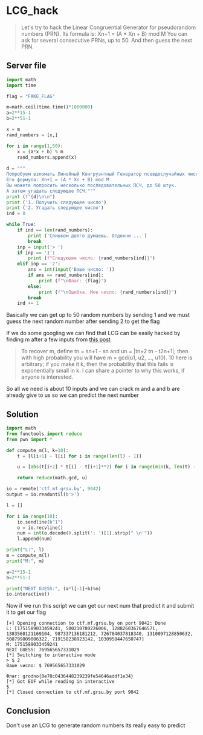 # LCG_hack
> Let's try to hack the Linear Congruential Generator for pseudorandom numbers (PRN). Its formula is: Xn+1 = (A * Xn + B) mod M You can ask for several consecutive PRNs, up to 50. And then guess the next PRN.

## Server file
```python
import math
import time

flag = "FAKE_FLAG"

m=math.ceil(time.time()*1000000)
a=2**15-1
b=2**51-1

x = m
rand_numbers = [x,]

for i in range(1,50):
    x = (a*x + b) % m
    rand_numbers.append(x)
    
d = """
Попробуем взломать Линейный Конгруэнтный Генератор псевдослучайных чисел (ПСЧ).
Его формула: Xn+1 = (A * Xn + B) mod M
Вы можете попросить несколько последовательных ПСЧ, до 50 штук.
А затем угадать следующее ПСЧ."""
print (f"{d}\n\n")
print ('1. Получить следующее число')
print ('2. Угадать следующее число')
ind = 0

while True:
    if ind == len(rand_numbers):
        print ('Слишком долго думаешь. Отдохни ...')
        break
    inp = input('> ')
    if inp == '1':
        print (f"Следующее число: {rand_numbers[ind]}")
    elif inp == '2':
        ans = int(input('Ваше число: '))
        if ans == rand_numbers[ind]:
            print (f"\nФлаг: {flag}")
        else:
            print (f"\nОшибка. Мое число: {rand_numbers[ind]}")
        break
    ind += 1
```

Basically we can get up to 50 random numbers by sending 1 and we must guess the next random number after sending 2 to get the flag

If we do some googling we can find that LCG can be easily hacked by finding m after a few inputs from [this post](https://security.stackexchange.com/questions/4268/cracking-a-linear-congruential-generator)
> To recover m, define tn = sn+1 - sn and un = |tn+2 tn - t2n+1|; then with high probability you will have m = gcd(u1, u2, ..., u10). 10 here is arbitrary; if you make it k, then the probability that this fails is exponentially small in k. I can share a pointer to why this works, if anyone is interested.

So all we need is about 10 inputs and we can crack m and a and b are already give to us so we can predict the next number

## Solution

```python
import math
from functools import reduce
from pwn import *

def compute_m(l, k=10):
    t = [l[i+1] - l[i] for i in range(len(l) - 1)]

    u = [abs(t[i+2] * t[i] - t[i+1]**2) for i in range(min(k, len(t) - 2))]

    return reduce(math.gcd, u)

io = remote('ctf.mf.grsu.by', 9042)
output = io.readuntil(b'>')

l = []

for i in range(10):
    io.sendline(b"1")
    o = io.recvline()
    num = int(o.decode().split(': ')[1].strip(" \n'"))
    l.append(num)

print("L:", l)
m = compute_m(l)
print("M:", m)

a=2**15-1
b=2**51-1

print("NEXT GUESS:", (a*l[-1]+b)%m)
io.interactive()
```

Now if we run this script we can get our next num that predict it and submit it to get our flag

```
[+] Opening connection to ctf.mf.grsu.by on port 9042: Done
L: [1751589033459241, 500210780226006, 1288260367646571, 1383560121169104, 987337136181212, 726704037818340, 1310097128850632, 508799809806322, 719158238923142, 1030958447650747]
M: 1751589033459241
NEXT GUESS: 769565657331029
[*] Switching to interactive mode
> $ 2
Ваше число: $ 769565657331029

Флаг: grodno{8e78c0436448239239fe54646addf1e34}
[*] Got EOF while reading in interactive
$
[*] Closed connection to ctf.mf.grsu.by port 9042
```

## Conclusion

Don't use an LCG to generate random numbers its really easy to predict
